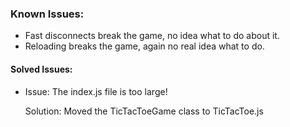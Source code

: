 ### Known Issues:
- Fast disconnects break the game, no idea what to do about it.
- Reloading breaks the game, again no real idea what to do.

#### Solved Issues:
- Issue: The index.js file is too large!

  Solution: Moved the TicTacToeGame class to TicTacToe.js
